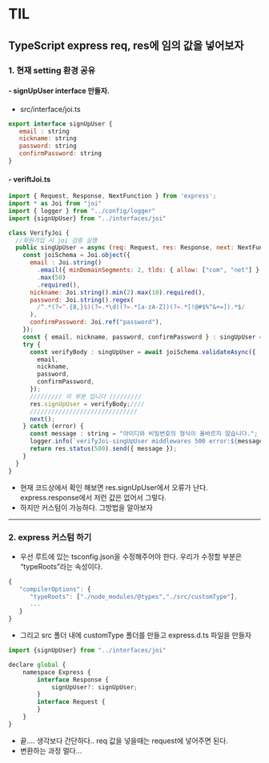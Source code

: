 # TIL

## TypeScript express req, res에 임의 값을 넣어보자

### 1. 현재 setting 환경 공유

#### - signUpUser interface 만들자.

- src/interface/joi.ts

```jsx
export interface signUpUser {
   email : string
   nickname: string
   password: string
   confirmPassword: string
}
```

#### - veriftJoi.ts

```jsx
import { Request, Response, NextFunction } from 'express';
import * as Joi from "joi"
import { logger } from "../config/logger"
import {signUpUser} from "../interfaces/joi"

class VerifyJoi {
  //회원가입 시 joi 검증 실행
  public singUpUser = async (req: Request, res: Response, next: NextFunction) => {
    const joiSchema = Joi.object({
      email : Joi.string()
        .email({ minDomainSegments: 2, tlds: { allow: ["com", "net"] } })
        .max(50)
        .required(),
      nickname: Joi.string().min(2).max(10).required(),
      password: Joi.string().regex(
        /^.*(?=^.{8,}$)(?=.*\d)(?=.*[a-zA-Z])(?=.*[!@#$%^&+=]).*$/
      ),
      confirmPassword: Joi.ref("password"),
    });
    const { email, nickname, password, confirmPassword } : singUpUser = req.body;
    try {
      const verifyBody : singUpUser = await joiSchema.validateAsync({
        email,
        nickname,
        password,
        confirmPassword,
      });
      ///////// 이 부분 입니다 /////////
      res.signUpUser = verifyBody;////
      //////////////////////////////
      next();
    } catch (error) {
      const message : string = "아이디와 비밀번호의 형식이 올바르지 않습니다.";
      logger.info(`verifyJoi-singUpUser middlewares 500 error:${message}`);
      return res.status(500).send({ message });
    }
  }
}
```

- 현재 코드상에서 확인 해보면 res.signUpUser에서 오류가 난다. express.response에서 저런 값은 없어서 그렇다.
- 하지만 커스텀이 가능하다. 그방법을 알아보자

---

### 2. express 커스텀 하기

- 우선 루트에 있는 tsconfig.json을 수정해주어야 한다. 우리가 수정할 부분은 “typeRoots”라는 속성이다.

```jsx
{
   "compilerOptions": {
      "typeRoots": ["./node_modules/@types","./src/customType"],
      ...
   }
}
```

- 그리고 src 폴더 내에 customType 폴더를 만들고 express.d.ts 파일을 만들자

```jsx
import {signUpUser} from "../interfaces/joi"

declare global {
	namespace Express {
		interface Response {
			signUpUser?: signUpUser;
		}
		interface Request {
		}
	}
}
```

- 끝.... 생각보다 간단하다.. req 값을 넣을때는 request에 넣어주면 된다.
- 변환하는 과정 멀다...
